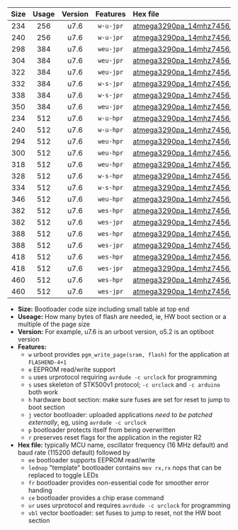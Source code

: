 |Size|Usage|Version|Features|Hex file|
|:-:|:-:|:-:|:-:|:--|
|234|256|u7.6|`w-u-jpr`|[atmega3290pa_14mhz7456_460800bps_ur_vbl.hex](https://raw.githubusercontent.com/stefanrueger/urboot/main/atmega3290pa_14mhz7456_460800bps_ur_vbl.hex)|
|240|256|u7.6|`w-u-jpr`|[atmega3290pa_14mhz7456_460800bps_lednop_ur_vbl.hex](https://raw.githubusercontent.com/stefanrueger/urboot/main/atmega3290pa_14mhz7456_460800bps_lednop_ur_vbl.hex)|
|298|384|u7.6|`weu-jpr`|[atmega3290pa_14mhz7456_460800bps_ee_ur_vbl.hex](https://raw.githubusercontent.com/stefanrueger/urboot/main/atmega3290pa_14mhz7456_460800bps_ee_ur_vbl.hex)|
|304|384|u7.6|`weu-jpr`|[atmega3290pa_14mhz7456_460800bps_ee_lednop_ur_vbl.hex](https://raw.githubusercontent.com/stefanrueger/urboot/main/atmega3290pa_14mhz7456_460800bps_ee_lednop_ur_vbl.hex)|
|322|384|u7.6|`weu-jpr`|[atmega3290pa_14mhz7456_460800bps_ee_lednop_fr_ur_vbl.hex](https://raw.githubusercontent.com/stefanrueger/urboot/main/atmega3290pa_14mhz7456_460800bps_ee_lednop_fr_ur_vbl.hex)|
|332|384|u7.6|`w-s-jpr`|[atmega3290pa_14mhz7456_460800bps_vbl.hex](https://raw.githubusercontent.com/stefanrueger/urboot/main/atmega3290pa_14mhz7456_460800bps_vbl.hex)|
|338|384|u7.6|`w-s-jpr`|[atmega3290pa_14mhz7456_460800bps_lednop_vbl.hex](https://raw.githubusercontent.com/stefanrueger/urboot/main/atmega3290pa_14mhz7456_460800bps_lednop_vbl.hex)|
|350|384|u7.6|`weu-jpr`|[atmega3290pa_14mhz7456_460800bps_ee_lednop_fr_ce_ur_vbl.hex](https://raw.githubusercontent.com/stefanrueger/urboot/main/atmega3290pa_14mhz7456_460800bps_ee_lednop_fr_ce_ur_vbl.hex)|
|234|512|u7.6|`w-u-hpr`|[atmega3290pa_14mhz7456_460800bps_ur.hex](https://raw.githubusercontent.com/stefanrueger/urboot/main/atmega3290pa_14mhz7456_460800bps_ur.hex)|
|240|512|u7.6|`w-u-hpr`|[atmega3290pa_14mhz7456_460800bps_lednop_ur.hex](https://raw.githubusercontent.com/stefanrueger/urboot/main/atmega3290pa_14mhz7456_460800bps_lednop_ur.hex)|
|294|512|u7.6|`weu-hpr`|[atmega3290pa_14mhz7456_460800bps_ee_ur.hex](https://raw.githubusercontent.com/stefanrueger/urboot/main/atmega3290pa_14mhz7456_460800bps_ee_ur.hex)|
|300|512|u7.6|`weu-hpr`|[atmega3290pa_14mhz7456_460800bps_ee_lednop_ur.hex](https://raw.githubusercontent.com/stefanrueger/urboot/main/atmega3290pa_14mhz7456_460800bps_ee_lednop_ur.hex)|
|318|512|u7.6|`weu-hpr`|[atmega3290pa_14mhz7456_460800bps_ee_lednop_fr_ur.hex](https://raw.githubusercontent.com/stefanrueger/urboot/main/atmega3290pa_14mhz7456_460800bps_ee_lednop_fr_ur.hex)|
|328|512|u7.6|`w-s-hpr`|[atmega3290pa_14mhz7456_460800bps.hex](https://raw.githubusercontent.com/stefanrueger/urboot/main/atmega3290pa_14mhz7456_460800bps.hex)|
|334|512|u7.6|`w-s-hpr`|[atmega3290pa_14mhz7456_460800bps_lednop.hex](https://raw.githubusercontent.com/stefanrueger/urboot/main/atmega3290pa_14mhz7456_460800bps_lednop.hex)|
|346|512|u7.6|`weu-hpr`|[atmega3290pa_14mhz7456_460800bps_ee_lednop_fr_ce_ur.hex](https://raw.githubusercontent.com/stefanrueger/urboot/main/atmega3290pa_14mhz7456_460800bps_ee_lednop_fr_ce_ur.hex)|
|382|512|u7.6|`wes-hpr`|[atmega3290pa_14mhz7456_460800bps_ee.hex](https://raw.githubusercontent.com/stefanrueger/urboot/main/atmega3290pa_14mhz7456_460800bps_ee.hex)|
|382|512|u7.6|`wes-jpr`|[atmega3290pa_14mhz7456_460800bps_ee_vbl.hex](https://raw.githubusercontent.com/stefanrueger/urboot/main/atmega3290pa_14mhz7456_460800bps_ee_vbl.hex)|
|388|512|u7.6|`wes-hpr`|[atmega3290pa_14mhz7456_460800bps_ee_lednop.hex](https://raw.githubusercontent.com/stefanrueger/urboot/main/atmega3290pa_14mhz7456_460800bps_ee_lednop.hex)|
|388|512|u7.6|`wes-jpr`|[atmega3290pa_14mhz7456_460800bps_ee_lednop_vbl.hex](https://raw.githubusercontent.com/stefanrueger/urboot/main/atmega3290pa_14mhz7456_460800bps_ee_lednop_vbl.hex)|
|418|512|u7.6|`wes-hpr`|[atmega3290pa_14mhz7456_460800bps_ee_lednop_fr.hex](https://raw.githubusercontent.com/stefanrueger/urboot/main/atmega3290pa_14mhz7456_460800bps_ee_lednop_fr.hex)|
|418|512|u7.6|`wes-jpr`|[atmega3290pa_14mhz7456_460800bps_ee_lednop_fr_vbl.hex](https://raw.githubusercontent.com/stefanrueger/urboot/main/atmega3290pa_14mhz7456_460800bps_ee_lednop_fr_vbl.hex)|
|460|512|u7.6|`wes-hpr`|[atmega3290pa_14mhz7456_460800bps_ee_lednop_fr_ce.hex](https://raw.githubusercontent.com/stefanrueger/urboot/main/atmega3290pa_14mhz7456_460800bps_ee_lednop_fr_ce.hex)|
|460|512|u7.6|`wes-jpr`|[atmega3290pa_14mhz7456_460800bps_ee_lednop_fr_ce_vbl.hex](https://raw.githubusercontent.com/stefanrueger/urboot/main/atmega3290pa_14mhz7456_460800bps_ee_lednop_fr_ce_vbl.hex)|

- **Size:** Bootloader code size including small table at top end
- **Useage:** How many bytes of flash are needed, ie, HW boot section or a multiple of the page size
- **Version:** For example, u7.6 is an urboot version, o5.2 is an optiboot version
- **Features:**
  + `w` urboot provides `pgm_write_page(sram, flash)` for the application at `FLASHEND-4+1`
  + `e` EEPROM read/write support
  + `u` uses urprotocol requiring `avrdude -c urclock` for programming
  + `s` uses skeleton of STK500v1 protocol; `-c urclock` and `-c arduino` both work
  + `h` hardware boot section: make sure fuses are set for reset to jump to boot section
  + `j` vector bootloader: uploaded applications *need to be patched externally*, eg, using `avrdude -c urclock`
  + `p` bootloader protects itself from being overwritten
  + `r` preserves reset flags for the application in the register R2
- **Hex file:** typically MCU name, oscillator frequency (16 MHz default) and baud rate (115200 default) followed by
  + `ee` bootloader supports EEPROM read/write
  + `lednop` "template" bootloader contains `mov rx,rx` nops that can be replaced to toggle LEDs
  + `fr` bootloader provides non-essential code for smoother error handing
  + `ce` bootloader provides a chip erase command
  + `ur` uses urprotocol and requires `avrdude -c urclock` for programming
  + `vbl` vector bootloader: set fuses to jump to reset, not the HW boot section
